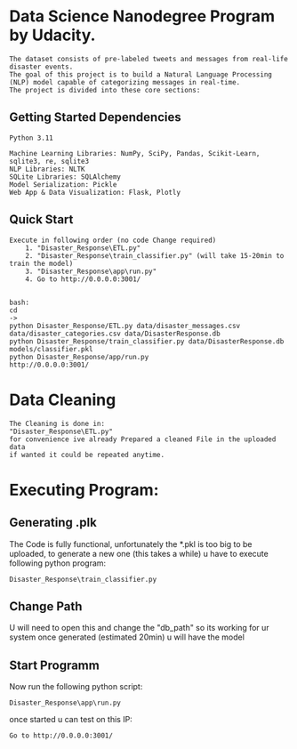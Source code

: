# Data Science Nanodegree Program by Udacity. 
    The dataset consists of pre-labeled tweets and messages from real-life disaster events. 
    The goal of this project is to build a Natural Language Processing (NLP) model capable of categorizing messages in real-time. 
    The project is divided into these core sections: 
    

## Getting Started Dependencies

    Python 3.11

    Machine Learning Libraries: NumPy, SciPy, Pandas, Scikit-Learn, sqlite3, re, sqlite3
    NLP Libraries: NLTK
    SQLite Libraries: SQLAlchemy
    Model Serialization: Pickle
    Web App & Data Visualization: Flask, Plotly




## Quick Start
    
    Execute in following order (no code Change required)
        1. "Disaster_Response\ETL.py"
        2. "Disaster_Response\train_classifier.py" (will take 15-20min to train the model)
        3. "Disaster_Response\app\run.py"
        4. Go to http://0.0.0.0:3001/


    bash:
    cd
    ->
    python Disaster_Response/ETL.py data/disaster_messages.csv data/disaster_categories.csv data/DisasterResponse.db
    python Disaster_Response/train_classifier.py data/DisasterResponse.db models/classifier.pkl
    python Disaster_Response/app/run.py
    http://0.0.0.0:3001/







# Data Cleaning

    The Cleaning is done in: 
    "Disaster_Response\ETL.py"
    for convenience ive already Prepared a cleaned File in the uploaded data
    if wanted it could be repeated anytime.
    


# Executing Program:

## Generating .plk

The Code is fully functional, unfortunately the *.pkl is too big to be uploaded,
to generate a new one (this takes a while) u have to execute following python program:

    Disaster_Response\train_classifier.py

## Change Path

U will need to open this and change the "db_path" so its working for ur system
once generated (estimated 20min) u will have the model



## Start Programm

Now run the following python script:
    
    Disaster_Response\app\run.py

once started u can test on this IP:

    Go to http://0.0.0.0:3001/
